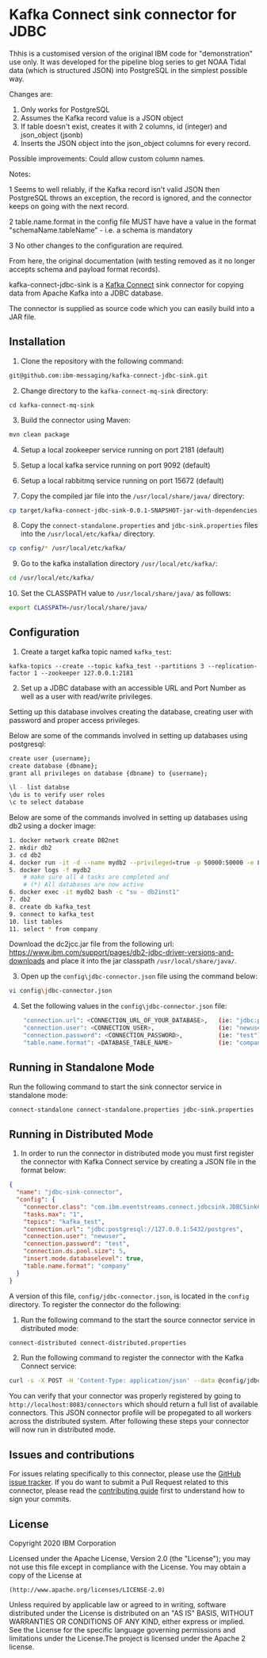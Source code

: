 # Kafka Connect sink connector for JDBC

Thhis is a customised version of the original IBM code for "demonstration" use only. It was developed for the pipeline blog series to get NOAA Tidal data (which is structured JSON) into PostgreSQL in the simplest possible way. 

Changes are:

1) Only works for PostgreSQL
2) Assumes the Kafka record value is a JSON object
3) If table doesn't exist, creates it with 2 columns, id (integer) and json_object (jsonb)
4) Inserts the JSON object into the json_object columns for every record.

Possible improvements: Could allow custom column names.

Notes: 

1 Seems to well reliably, if the Kafka record isn't valid JSON then PostgreSQL throws an exception, the record is ignored, and the connector keeps on going with the next record.

2 table.name.format in the config file MUST have have a value in the format "schemaName.tableName" - i.e. a schema is mandatory

3 No other changes to the configuration are required.

From here, the original documentation (with testing removed as it no longer accepts schema and payload format records).

kafka-connect-jdbc-sink is a [Kafka Connect](http://kafka.apache.org/documentation.html#connect) sink connector for copying data from Apache Kafka into a JDBC database.

The connector is supplied as source code which you can easily build into a JAR file.

## Installation

1. Clone the repository with the following command:

```bash
git@github.com:ibm-messaging/kafka-connect-jdbc-sink.git
```

2. Change directory to the `kafka-connect-mq-sink` directory:

```shell
cd kafka-connect-mq-sink
```

3. Build the connector using Maven:

```bash
mvn clean package
```


4. Setup a local zookeeper service running on port 2181 (default) 

5. Setup a local kafka service running on port 9092 (default)

6. Setup a local rabbitmq service running on port 15672 (default)

7. Copy the compiled jar file into the `/usr/local/share/java/` directory:

```bash
cp target/kafka-connect-jdbc-sink-0.0.1-SNAPSHOT-jar-with-dependencies.jar /usr/local/share/java/
```

8. Copy the `connect-standalone.properties` and `jdbc-sink.properties` files into the `/usr/local/etc/kafka/` directory.

```bash
cp config/* /usr/local/etc/kafka/
```

9. Go to the kafka installation directory `/usr/local/etc/kafka/`:

```bash
cd /usr/local/etc/kafka/
```

10. Set the CLASSPATH value to `/usr/local/share/java/` as follows:

```bash
export CLASSPATH=/usr/local/share/java/
```

## Configuration

1. Create a target kafka topic named `kafka_test`:

```shell
kafka-topics --create --topic kafka_test --partitions 3 --replication-factor 1 --zookeeper 127.0.0.1:2181
```

2. Set up a JDBC database with an accessible URL and Port Number as well as a user with read/write privileges.

Setting up this database involves creating the database, creating user with password and proper access privileges.

Below are some of the commands involved in setting up databases using postgresql:

```bash
create user {username};
create database {dbname};
grant all privileges on database {dbname} to {username};

\l - list databse
\du is to verify user roles
\c to select database
```

Below are some of the commands involved in setting up databases using db2 using a docker image:

```bash
1. docker network create DB2net
2. mkdir db2
3. cd db2
4. docker run -it -d --name mydb2 --privileged=true -p 50000:50000 -e LICENSE=accept -e DB2INST1_PASSWORD=<Access Password> -e DBNAME=db2 -v "$PWD":/database --network DB2net ibmcom/db2
5. docker logs -f mydb2
	# make sure all 4 tasks are completed and
	# (*) All databases are now active
6. docker exec -it mydb2 bash -c "su - db2inst1"
7. db2
8. create db kafka_test
9. connect to kafka_test
10. list tables
11. select * from company
```

Download the dc2jcc.jar file from the following url: https://www.ibm.com/support/pages/db2-jdbc-driver-versions-and-downloads and place it into the jar classpath `/usr/local/share/java/`.


3. Open up the `config\jdbc-connector.json` file using the command below:

```bash
vi config\jdbc-connector.json
```

4. Set the following values in the `config\jdbc-connector.json` file:

```bash
    "connection.url": <CONNECTION_URL_OF_YOUR_DATABASE>,   (ie: "jdbc:postgresql://127.0.0.1:5432/postgres")
    "connection.user": <CONNECTION_USER>,                  (ie: "newuser")
    "connection.password": <CONNECTION_PASSWORD>,          (ie: "test")
    "table.name.format": <DATABASE_TABLE_NAME>             (ie: "company")
```

## Running in Standalone Mode

Run the following command to start the sink connector service in standalone mode:

```bash
connect-standalone connect-standalone.properties jdbc-sink.properties
```

## Running in Distributed Mode

1. In order to run the connector in distributed mode you must first register the connector with
Kafka Connect service by creating a JSON file in the format below:

```json
{
  "name": "jdbc-sink-connector",
  "config": {
    "connector.class": "com.ibm.eventstreams.connect.jdbcsink.JDBCSinkConnector",
    "tasks.max": "1",
    "topics": "kafka_test",
    "connection.url": "jdbc:postgresql://127.0.0.1:5432/postgres",
    "connection.user": "newuser",
    "connection.password": "test",
    "connection.ds.pool.size": 5,
    "insert.mode.databaselevel": true,
    "table.name.format": "company"
  }
}
```

A version of this file, `config/jdbc-connector.json`, is located in the `config` directory.  To register
the connector do the following:

1. Run the following command to the start the source connector service in distributed mode:

```bash
connect-distributed connect-distributed.properties
```

2. Run the following command to register the connector with the Kafka Connect service:

```bash
curl -s -X POST -H 'Content-Type: application/json' --data @config/jdbc-connector.json http://localhost:8083/connectors
```

You can verify that your connector was properly registered by going to `http://localhost:8083/connectors` which 
should return a full list of available connectors.  This JSON connector profile will be propegated to all workers
across the distributed system.  After following these steps your connector will now run in distributed mode.

## Issues and contributions

For issues relating specifically to this connector, please use the [GitHub issue tracker](https://github.com/ibm-messaging/kafka-connect-jdbc-sink/issues). If you do want to submit a Pull Request related to this connector, please read the [contributing guide](CONTRIBUTING.md) first to understand how to sign your commits.


## License

Copyright 2020 IBM Corporation

Licensed under the Apache License, Version 2.0 (the "License");
you may not use this file except in compliance with the License.
You may obtain a copy of the License at

    (http://www.apache.org/licenses/LICENSE-2.0)

Unless required by applicable law or agreed to in writing, software
distributed under the License is distributed on an "AS IS" BASIS,
WITHOUT WARRANTIES OR CONDITIONS OF ANY KIND, either express or implied.
See the License for the specific language governing permissions and
limitations under the License.The project is licensed under the Apache 2 license.
